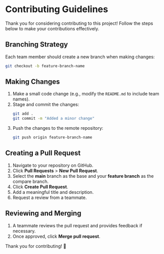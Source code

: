 # Contributing Guidelines

Thank you for considering contributing to this project! Follow the steps below to make your contributions effectively.

## Branching Strategy
Each team member should create a new branch when making changes:
```sh
git checkout -b feature-branch-name
```

## Making Changes
1. Make a small code change (e.g., modify the `README.md` to include team names).
2. Stage and commit the changes:
   ```sh
   git add .
   git commit -m "Added a minor change"
   ```
3. Push the changes to the remote repository:
   ```sh
   git push origin feature-branch-name
   ```

## Creating a Pull Request
1. Navigate to your repository on GitHub.
2. Click **Pull Requests** > **New Pull Request**.
3. Select the **main** branch as the base and your **feature branch** as the compare branch.
4. Click **Create Pull Request**.
5. Add a meaningful title and description.
6. Request a review from a teammate.

## Reviewing and Merging
1. A teammate reviews the pull request and provides feedback if necessary.
2. Once approved, click **Merge pull request**.

Thank you for contributing! 🚀

